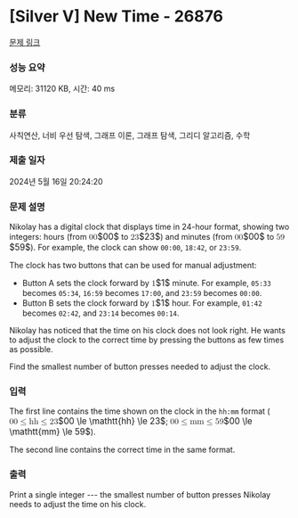 # [Silver V] New Time - 26876 

[문제 링크](https://www.acmicpc.net/problem/26876) 

### 성능 요약

메모리: 31120 KB, 시간: 40 ms

### 분류

사칙연산, 너비 우선 탐색, 그래프 이론, 그래프 탐색, 그리디 알고리즘, 수학

### 제출 일자

2024년 5월 16일 20:24:20

### 문제 설명

<p>Nikolay has a digital clock that displays time in 24-hour format, showing two integers: hours (from <mjx-container class="MathJax" jax="CHTML" style="font-size: 109%; position: relative;"><mjx-math class="MJX-TEX" aria-hidden="true"><mjx-mn class="mjx-n"><mjx-c class="mjx-c30"></mjx-c><mjx-c class="mjx-c30"></mjx-c></mjx-mn></mjx-math><mjx-assistive-mml unselectable="on" display="inline"><math xmlns="http://www.w3.org/1998/Math/MathML"><mn>00</mn></math></mjx-assistive-mml><span aria-hidden="true" class="no-mathjax mjx-copytext">$00$</span></mjx-container> to <mjx-container class="MathJax" jax="CHTML" style="font-size: 109%; position: relative;"><mjx-math class="MJX-TEX" aria-hidden="true"><mjx-mn class="mjx-n"><mjx-c class="mjx-c32"></mjx-c><mjx-c class="mjx-c33"></mjx-c></mjx-mn></mjx-math><mjx-assistive-mml unselectable="on" display="inline"><math xmlns="http://www.w3.org/1998/Math/MathML"><mn>23</mn></math></mjx-assistive-mml><span aria-hidden="true" class="no-mathjax mjx-copytext">$23$</span></mjx-container>) and minutes (from <mjx-container class="MathJax" jax="CHTML" style="font-size: 109%; position: relative;"><mjx-math class="MJX-TEX" aria-hidden="true"><mjx-mn class="mjx-n"><mjx-c class="mjx-c30"></mjx-c><mjx-c class="mjx-c30"></mjx-c></mjx-mn></mjx-math><mjx-assistive-mml unselectable="on" display="inline"><math xmlns="http://www.w3.org/1998/Math/MathML"><mn>00</mn></math></mjx-assistive-mml><span aria-hidden="true" class="no-mathjax mjx-copytext">$00$</span></mjx-container> to <mjx-container class="MathJax" jax="CHTML" style="font-size: 109%; position: relative;"><mjx-math class="MJX-TEX" aria-hidden="true"><mjx-mn class="mjx-n"><mjx-c class="mjx-c35"></mjx-c><mjx-c class="mjx-c39"></mjx-c></mjx-mn></mjx-math><mjx-assistive-mml unselectable="on" display="inline"><math xmlns="http://www.w3.org/1998/Math/MathML"><mn>59</mn></math></mjx-assistive-mml><span aria-hidden="true" class="no-mathjax mjx-copytext">$59$</span></mjx-container>). For example, the clock can show <code>00:00</code>, <code>18:42</code>, or <code>23:59</code>.</p>

<p>The clock has two buttons that can be used for manual adjustment:</p>

<ul>
	<li>Button A sets the clock forward by <mjx-container class="MathJax" jax="CHTML" style="font-size: 109%; position: relative;"><mjx-math class="MJX-TEX" aria-hidden="true"><mjx-mn class="mjx-n"><mjx-c class="mjx-c31"></mjx-c></mjx-mn></mjx-math><mjx-assistive-mml unselectable="on" display="inline"><math xmlns="http://www.w3.org/1998/Math/MathML"><mn>1</mn></math></mjx-assistive-mml><span aria-hidden="true" class="no-mathjax mjx-copytext">$1$</span></mjx-container> minute. For example, <code>05:33</code> becomes <code>05:34</code>, <code>16:59</code> becomes <code>17:00</code>, and <code>23:59</code> becomes <code>00:00</code>.</li>
	<li>Button B sets the clock forward by <mjx-container class="MathJax" jax="CHTML" style="font-size: 109%; position: relative;"><mjx-math class="MJX-TEX" aria-hidden="true"><mjx-mn class="mjx-n"><mjx-c class="mjx-c31"></mjx-c></mjx-mn></mjx-math><mjx-assistive-mml unselectable="on" display="inline"><math xmlns="http://www.w3.org/1998/Math/MathML"><mn>1</mn></math></mjx-assistive-mml><span aria-hidden="true" class="no-mathjax mjx-copytext">$1$</span></mjx-container> hour. For example, <code>01:42</code> becomes <code>02:42</code>, and <code>23:14</code> becomes <code>00:14</code>.</li>
</ul>

<p>Nikolay has noticed that the time on his clock does not look right. He wants to adjust the clock to the correct time by pressing the buttons as few times as possible.</p>

<p>Find the smallest number of button presses needed to adjust the clock.</p>

### 입력 

 <p>The first line contains the time shown on the clock in the <code>hh:mm</code> format (<mjx-container class="MathJax" jax="CHTML" style="font-size: 109%; position: relative;"><mjx-math class="MJX-TEX" aria-hidden="true"><mjx-mn class="mjx-n"><mjx-c class="mjx-c30"></mjx-c><mjx-c class="mjx-c30"></mjx-c></mjx-mn><mjx-mo class="mjx-n" space="4"><mjx-c class="mjx-c2264"></mjx-c></mjx-mo><mjx-texatom space="4" texclass="ORD"><mjx-mi class="mjx-ty"><mjx-c class="mjx-c1D691 TEX-T"></mjx-c><mjx-c class="mjx-c1D691 TEX-T"></mjx-c></mjx-mi></mjx-texatom><mjx-mo class="mjx-n" space="4"><mjx-c class="mjx-c2264"></mjx-c></mjx-mo><mjx-mn class="mjx-n" space="4"><mjx-c class="mjx-c32"></mjx-c><mjx-c class="mjx-c33"></mjx-c></mjx-mn></mjx-math><mjx-assistive-mml unselectable="on" display="inline"><math xmlns="http://www.w3.org/1998/Math/MathML"><mn>00</mn><mo>≤</mo><mrow data-mjx-texclass="ORD"><mi mathvariant="monospace">hh</mi></mrow><mo>≤</mo><mn>23</mn></math></mjx-assistive-mml><span aria-hidden="true" class="no-mathjax mjx-copytext">$00 \le \mathtt{hh} \le 23$</span></mjx-container>; <mjx-container class="MathJax" jax="CHTML" style="font-size: 109%; position: relative;"><mjx-math class="MJX-TEX" aria-hidden="true"><mjx-mn class="mjx-n"><mjx-c class="mjx-c30"></mjx-c><mjx-c class="mjx-c30"></mjx-c></mjx-mn><mjx-mo class="mjx-n" space="4"><mjx-c class="mjx-c2264"></mjx-c></mjx-mo><mjx-texatom space="4" texclass="ORD"><mjx-mi class="mjx-ty"><mjx-c class="mjx-c1D696 TEX-T"></mjx-c><mjx-c class="mjx-c1D696 TEX-T"></mjx-c></mjx-mi></mjx-texatom><mjx-mo class="mjx-n" space="4"><mjx-c class="mjx-c2264"></mjx-c></mjx-mo><mjx-mn class="mjx-n" space="4"><mjx-c class="mjx-c35"></mjx-c><mjx-c class="mjx-c39"></mjx-c></mjx-mn></mjx-math><mjx-assistive-mml unselectable="on" display="inline"><math xmlns="http://www.w3.org/1998/Math/MathML"><mn>00</mn><mo>≤</mo><mrow data-mjx-texclass="ORD"><mi mathvariant="monospace">mm</mi></mrow><mo>≤</mo><mn>59</mn></math></mjx-assistive-mml><span aria-hidden="true" class="no-mathjax mjx-copytext">$00 \le \mathtt{mm} \le 59$</span></mjx-container>).</p>

<p>The second line contains the correct time in the same format.</p>

### 출력 

 <p>Print a single integer --- the smallest number of button presses Nikolay needs to adjust the time on his clock.</p>

